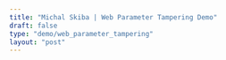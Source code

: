 ```yaml
---
title: "Michal Skiba | Web Parameter Tampering Demo"
draft: false
type: "demo/web_parameter_tampering"
layout: "post"
---
```

